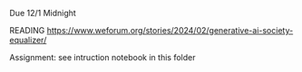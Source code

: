 Due 12/1 Midnight

READING https://www.weforum.org/stories/2024/02/generative-ai-society-equalizer/

Assignment: see intruction notebook in this folder
